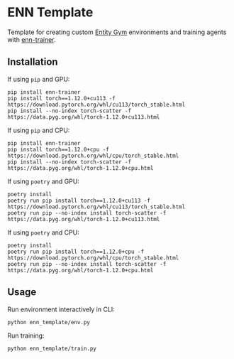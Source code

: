 # ENN Template

Template for creating custom [Entity Gym](https://github.com/entity-neural-network/entity-gym) environments and training agents with [enn-trainer](https://github.com/entity-neural-network/enn-trainer).

## Installation

If using `pip` and GPU:

```
pip install enn-trainer
pip install torch==1.12.0+cu113 -f https://download.pytorch.org/whl/cu113/torch_stable.html
pip install --no-index torch-scatter -f https://data.pyg.org/whl/torch-1.12.0+cu113.html
```

If using `pip` and CPU:

```
pip install enn-trainer
pip install torch==1.12.0+cpu -f https://download.pytorch.org/whl/cpu/torch_stable.html
pip install --no-index torch-scatter -f https://data.pyg.org/whl/torch-1.12.0+cpu.html
```

If using `poetry` and GPU:

```
poetry install
poetry run pip install torch==1.12.0+cu113 -f https://download.pytorch.org/whl/cu113/torch_stable.html
poetry run pip --no-index install torch-scatter -f https://data.pyg.org/whl/torch-1.12.0+cu113.html
```

If using `poetry` and CPU:

```
poetry install
poetry run pip install torch==1.12.0+cpu -f https://download.pytorch.org/whl/cpu/torch_stable.html
poetry run pip --no-index install torch-scatter -f https://data.pyg.org/whl/torch-1.12.0+cpu.html
```

## Usage

Run environment interactively in CLI:

```
python enn_template/env.py
```

Run training:

```
python enn_template/train.py
```

